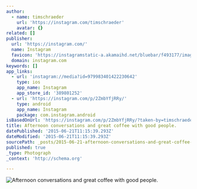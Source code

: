 ```yaml
---
author:
  - name: timschraeder
    url: 'https://instagram.com/timschraeder'
    avatar: {}
related: []
publisher:
  url: 'https://instagram.com/'
  name: Instagram
  favicon: 'https://instagramstatic-a.akamaihd.net/bluebar/f493177/images/ico/favicon.ico'
  domain: instagram.com
keywords: []
app_links:
  - url: 'instagram://media?id=979983401422230642'
    type: ios
    app_name: Instagram
    app_store_id: '389801252'
  - url: 'https://instagram.com/p/2ZmbYfjRRy/'
    type: android
    app_name: Instagram
    package: com.instagram.android
isBasedOnUrl: 'https://instagram.com/p/2ZmbYfjRRy/?taken-by=timschraeder'
title: Afternoon conversations and great coffee with good people.
datePublished: '2015-06-21T11:15:39.293Z'
dateModified: '2015-06-21T11:15:39.293Z'
sourcePath: _posts/2015-06-21-afternoon-conversations-and-great-coffee-with-good-people.md
published: true
_type: Photograph
_context: 'http://schema.org'

---
```

![Afternoon conversations and great coffee with good people&period;](https://igcdn-photos-g-a.akamaihd.net/hphotos-ak-xfa1/t51.2885-15/11240711_972695196104494_856552663_n.jpg)